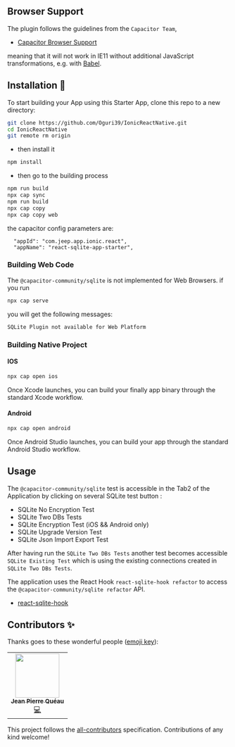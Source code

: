 ## Browser Support

The plugin follows the guidelines from the `Capacitor Team`,

- [Capacitor Browser Support](https://capacitorjs.com/docs/v3/web#browser-support)

meaning that it will not work in IE11 without additional JavaScript transformations, e.g. with [Babel](https://babeljs.io/).

## Installation 🚧

To start building your App using this Starter App, clone this repo to a new directory:

```bash
git clone https://github.com/Oguri39/IonicReactNative.git
cd IonicReactNative
git remote rm origin
```

- then install it

```bash
npm install
```

- then go to the building process

```bash
npm run build
npx cap sync
npm run build
npx cap copy
npx cap copy web
```

the capacitor config parameters are:

```
  "appId": "com.jeep.app.ionic.react",
  "appName": "react-sqlite-app-starter",
```

### Building Web Code

The `@capacitor-community/sqlite` is not implemented for Web Browsers.
if you run

```bash
npx cap serve
```

you will get the following messages:

```
SQLite Plugin not available for Web Platform
```

### Building Native Project

#### IOS

```bash
npx cap open ios
```

Once Xcode launches, you can build your finally app binary through the standard Xcode workflow.

#### Android

```bash
npx cap open android
```

Once Android Studio launches, you can build your app through the standard Android Studio workflow.

## Usage

The `@capacitor-community/sqlite` test is accessible in the Tab2 of the Application by clicking on several SQLite test button :

- SQLite No Encryption Test
- SQLite Two DBs Tests
- SQLite Encryption Test (iOS && Android only)
- SQLite Upgrade Version Test
- SQLite Json Import Export Test

After having run the `SQLite Two DBs Tests` another test becomes accessible `SQLite Existing Test` which is using the existing connections created in `SQLite Two DBs Tests`.

The application uses the React Hook `react-sqlite-hook refactor` to access the `@capacitor-community/sqlite refactor` API.

- [react-sqlite-hook](https://github.com/jepiqueau/react-sqlite-hook/blob/master/README.md)

## Contributors ✨

Thanks goes to these wonderful people ([emoji key](https://allcontributors.org/docs/en/emoji-key)):

<!-- ALL-CONTRIBUTORS-LIST:START - Do not remove or modify this section -->
<!-- prettier-ignore-start -->
<!-- markdownlint-disable -->
<table>
  <tr>
    <td align="center"><a href="https://github.com/jepiqueau"><img src="https://avatars3.githubusercontent.com/u/16580653?v=4" width="100px;" alt=""/><br /><sub><b>Jean Pierre Quéau</b></sub></a><br /><a href="https://github.com/jepiqueau/react-sqlite-app-starter/commits?author=jepiqueau" title="Code">💻</a></td>
  </tr>
</table>

<!-- markdownlint-enable -->
<!-- prettier-ignore-end -->

<!-- ALL-CONTRIBUTORS-LIST:END -->

This project follows the [all-contributors](https://github.com/all-contributors/all-contributors) specification. Contributions of any kind welcome!
